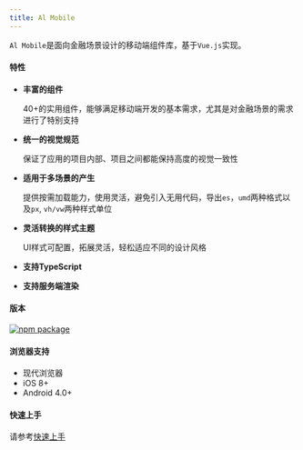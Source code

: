 ```yaml
---
title: Al Mobile
---
```


`Al Mobile`是面向金融场景设计的移动端组件库，基于`Vue.js`实现。

#### 特性

* <b>丰富的组件</b>

   40+的实用组件，能够满足移动端开发的基本需求，尤其是对金融场景的需求进行了特别支持

* <b>统一的视觉规范</b> 

    保证了应用的项目内部、项目之间都能保持高度的视觉一致性

* <b>适用于多场景的产生</b> 

    提供按需加载能力，使用灵活，避免引入无用代码，导出`es`，`umd`两种格式以及`px`, `vh/vw`两种样式单位

* <b>灵活转换的样式主题</b> 

    UI样式可配置，拓展灵活，轻松适应不同的设计风格

* <b>支持TypeScript</b> 

* <b>支持服务端渲染</b> 

#### 版本

[![npm package](https://img.shields.io/npm/v/al-mobile.svg?style=flat-square)](http://npmjs.com/package/al-mobile)

#### 浏览器支持

* 现代浏览器
* iOS 8+
* Android 4.0+

#### 快速上手

请参考<a href="#/zh-CN/docs/started">快速上手</a>